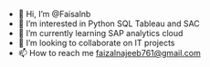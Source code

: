- 👋 Hi, I’m @Faisalnb
- 👀 I’m interested in Python SQL Tableau and SAC
- 🌱 I’m currently learning SAP analytics cloud
- 💞️ I’m looking to collaborate on IT projects
- 📫 How to reach me faizalnajeeb761@gmail.com

<!---
Faisalnb/Faisalnb is a ✨ special ✨ repository because its `README.md` (this file) appears on your GitHub profile.
You can click the Preview link to take a look at your changes.
--->
